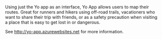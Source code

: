 Using just the Yo app as an interface, Yo App allows users to map their routes.  Great for runners and hikers using off-road trails, vacationers who want to share their trip with friends, or as a safety precaution when visiting a place that is easy to get lost in or dangerous.

See http://yo-app.azurewebsites.net for more information.
